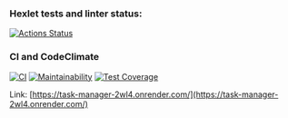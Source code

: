 ### Hexlet tests and linter status:
[![Actions Status](https://github.com/ikhanter/python-project-52/actions/workflows/hexlet-check.yml/badge.svg)](https://github.com/ikhanter/python-project-52/actions)

### CI and CodeClimate
[![CI](https://github.com/ikhanter/python-project-52/actions/workflows/CI.yml/badge.svg)](https://github.com/ikhanter/python-project-52/actions/workflows/CI.yml)
[![Maintainability](https://api.codeclimate.com/v1/badges/9a396dd3b145c2d70354/maintainability)](https://codeclimate.com/github/ikhanter/python-project-52/maintainability)
[![Test Coverage](https://api.codeclimate.com/v1/badges/9a396dd3b145c2d70354/test_coverage)](https://codeclimate.com/github/ikhanter/python-project-52/test_coverage)

Link: [https://task-manager-2wl4.onrender.com/](https://task-manager-2wl4.onrender.com/)
